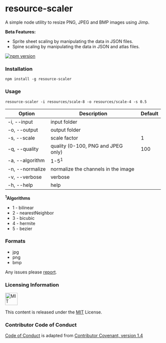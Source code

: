 # resource-scaler
A simple node utility to resize PNG, JPEG and BMP images using Jimp.

**Beta Features:**

- Sprite sheet scaling by manipulating the data in JSON files.
- Spine scaling by manipulating the data in JSON and atlas files.

[![npm version](https://badge.fury.io/js/resource-scaler.svg)](https://badge.fury.io/js/resource-scaler)

### Installation

`npm install -g resource-scaler`

### Usage

`resource-scaler -i resources/scale-8 -o resources/scale-4 -s 0.5`

| Option          | Description                         | Default  |
|-----------------|-------------------------------------|----------|
| -i, --input     | input folder                        |          |
| -o, --output    | output folder                       |          |
| -s, --scale     | scale factor                        |     1    |
| -q, --quality   | quality (0-100, PNG and JPEG only)  |    100   |
| -a, --algorithm | 1-5<sup>1</sup>                     |          |
| -n, --normalize | normalize the channels in the image |          |
| -v, --verbose   | verbose                             |          |
| -h, --help      | help                                |          |

**<sup>1</sup>Algorithms**

- 1 - bilinear
- 2 - nearestNeighbor
- 3 - bicubic
- 4 - hermite
- 5 - bezier

### Formats

- jpg
- png
- bmp

Any issues please [report](https://github.com/adireddy/resource-scaler/issues/new).

### Licensing Information

<a rel="license" href="http://opensource.org/licenses/MIT">
<img alt="MIT license" height="40" src="http://upload.wikimedia.org/wikipedia/commons/c/c3/License_icon-mit.svg" /></a>

This content is released under the [MIT](http://opensource.org/licenses/MIT) License.

### Contributor Code of Conduct

[Code of Conduct](https://github.com/CoralineAda/contributor_covenant) is adapted from [Contributor Covenant, version 1.4](http://contributor-covenant.org/version/1/4/)
